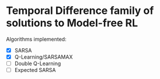 # Temporal Difference family of solutions to Model-free RL

Algorithms implemented:
- [x] SARSA
- [x] Q-Learning/SARSAMAX
- [ ] Double Q-Learning
- [ ] Expected SARSA
